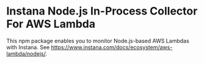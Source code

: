Instana Node.js In-Process Collector For AWS Lambda
===================================================

This npm package enables you to monitor Node.js-based AWS Lambdas with Instana. See <https://www.instana.com/docs/ecosystem/aws-lambda/nodejs/>.

